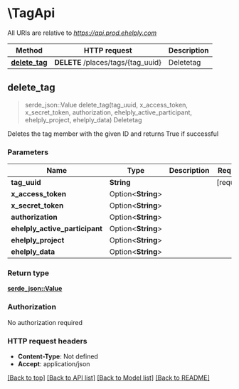 # \TagApi

All URIs are relative to *https://api.prod.ehelply.com*

Method | HTTP request | Description
------------- | ------------- | -------------
[**delete_tag**](TagApi.md#delete_tag) | **DELETE** /places/tags/{tag_uuid} | Deletetag



## delete_tag

> serde_json::Value delete_tag(tag_uuid, x_access_token, x_secret_token, authorization, ehelply_active_participant, ehelply_project, ehelply_data)
Deletetag

Deletes the tag member with the given ID and returns True if successful

### Parameters


Name | Type | Description  | Required | Notes
------------- | ------------- | ------------- | ------------- | -------------
**tag_uuid** | **String** |  | [required] |
**x_access_token** | Option<**String**> |  |  |
**x_secret_token** | Option<**String**> |  |  |
**authorization** | Option<**String**> |  |  |
**ehelply_active_participant** | Option<**String**> |  |  |
**ehelply_project** | Option<**String**> |  |  |
**ehelply_data** | Option<**String**> |  |  |

### Return type

[**serde_json::Value**](serde_json::Value.md)

### Authorization

No authorization required

### HTTP request headers

- **Content-Type**: Not defined
- **Accept**: application/json

[[Back to top]](#) [[Back to API list]](../README.md#documentation-for-api-endpoints) [[Back to Model list]](../README.md#documentation-for-models) [[Back to README]](../README.md)

